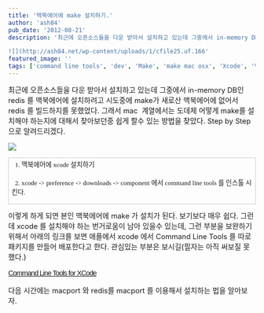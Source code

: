 ```yaml
---
title: '맥북에어에 make 설치하기.'
author: 'ash84'
pub_date: '2012-08-21'
description: '최근에 오픈소스들을 다운 받아서 설치하고 있는데 그중에서 in-memory DB인 redis 를 맥북에어에 설치하려고 시도중에 make가 새로산 맥북에어에 없어서 redis 를 빌드하지를 못했었다. 그래서 mac  계열에서는 도데체 어떻게 make를 설치해야 하는지에 대해서 찾아보던중 쉽게 할수 있는 방법을 찾았다. Step by Step 으로 알려드리겠다. 

![](http://ash84.net/wp-content/uploads/1/cfile25.uf.166'
featured_image: ''
tags: ['command line tools', 'dev', 'Make', 'make mac osx', 'Xcode', '맥에서 make']
---
```



<span style="font-size: 11pt; ">최근에 오픈소스들을 다운 받아서 설치하고 있는데 그중에서 in-memory DB인 redis 를 맥북에어에 설치하려고 시도중에 make가 새로산 맥북에어에 없어서 redis 를 빌드하지를 못했었다. 그래서 mac  계열에서는 도데체 어떻게 make를 설치해야 하는지에 대해서 찾아보던중 쉽게 할수 있는 방법을 찾았다. Step by Step 으로 알려드리겠다. </span>

![](http://ash84.net/wp-content/uploads/1/cfile25.uf.1665B93450325481312F0D.jpg)

<table border="0" cellpadding="0" cellspacing="0" class="txc-table" style="border:none;border-collapse:collapse;;font-family:돋움;font-size:12px" width="604"><tbody><tr><td style="width:604;height:24;border-bottom:1px solid #ccc;border-right:1px solid #ccc;border-top:1px solid #ccc;border-left:1px solid #ccc;;"><span style="font-size: 10pt; line-height: 2; text-align: justify; ">  1. 맥북에어에 xcode 설치하기 </span>

<span style="font-size: 10pt; ">  2. xcode -> preference -> d</span><span style="font-size: 10pt; ">ownloads -> component 에서 command line tools 를 인스톨 시킨다. </span>

</td></tr></tbody></table><span style="font-size: 11pt; ">이렇게 하게 되면 본인 맥북에어에 make 가 설치가 된다. 보기보다 매우 쉽다. 그런데 xcode 를 설치해야 하는 번거로움이 남아 있을수 있는데, 그런 부분을 보완하기 위해서 아래의 링크를 보면 애플에서 xcode 에서 Command Line Tools 를 따로 패키지를 만들어 배포한다고 한다. 관심있는 부분은 보시길(필자는 아직 써보질 못했다.)</span>

<span style="color: rgb(129, 129, 127); font-family: 돋움, dotum, Tahoma, AppleGothic, sans-serif; letter-spacing: -1px; line-height: 19px; ">[<span style="font-size: 11pt; ">Command Line Tools for XCode</span>](http://jeen.tistory.com/entry/Mac-XCode-no-gcc-yes-Command-Line-Tools-for-XCode)</span>

<span style="font-size: 11pt; ">다음 시간에는 macport 와 redis를 macport 를 이용해서 설치하는 법을 알아보자. </span>



